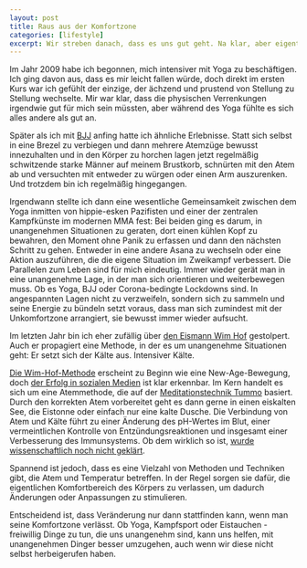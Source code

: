 ```yaml
---
layout: post
title: Raus aus der Komfortzone
categories: [lifestyle]
excerpt: Wir streben danach, dass es uns gut geht. Na klar, aber eigentlich ist es auch gut für uns, dass es uns zeitweise mal - absichtlich - nicht so gut geht. Das passiert außerhalb der eigenen Komfortzone.
---
```


Im Jahr 2009 habe ich begonnen, mich intensiver mit Yoga zu beschäftigen. Ich ging davon aus, dass es mir leicht fallen würde, doch direkt im ersten Kurs war ich gefühlt der einzige, der ächzend und prustend von Stellung zu Stellung wechselte. Mir war klar, dass die physischen Verrenkungen irgendwie gut für mich sein müssten, aber während des Yoga fühlte es sich alles andere als gut an.

Später als ich mit [BJJ](https://kamikaze-bjj.de) anfing hatte ich ähnliche Erlebnisse. Statt sich selbst in eine Brezel zu verbiegen und dann mehrere Atemzüge bewusst innezuhalten und in den Körper zu horchen lagen jetzt regelmäßig schwitzende starke Männer auf meinem Brustkorb, schnürten mit den Atem ab und versuchten mit entweder zu würgen oder einen Arm auszurenken. Und trotzdem bin ich regelmäßig hingegangen.

Irgendwann stellte ich dann eine wesentliche Gemeinsamkeit zwischen dem Yoga inmitten von hippie-esken Pazifisten und einer der zentralen Kampfkünste im modernen MMA fest: Bei beiden ging es darum, in unangenehmen Situationen zu geraten, dort einen kühlen Kopf zu bewahren, den Moment ohne Panik zu erfassen und dann den nächsten Schritt zu gehen. Entweder in eine andere Asana zu wechseln oder eine Aktion auszuführen, die die eigene Situation im Zweikampf verbessert. Die Parallelen zum Leben sind für mich eindeutig. Immer wieder gerät man in eine unangenehme Lage, in der man sich orientieren und weiterbewegen muss. Ob es Yoga, BJJ oder Corona-bedingte Lockdowns sind. In angespannten Lagen nicht zu verzweifeln, sondern sich zu sammeln und seine Energie zu bündeln setzt voraus, dass man sich zumindest mit der Unkomfortzone arrangiert, sie bewusst immer wieder aufsucht.

Im letzten Jahr bin ich eher zufällig über [den Eismann Wim Hof](https://www.deutschlandfunkkultur.de/hype-um-wim-hof-methode-was-ist-dran-an-tief-einatmen-und-100.html) gestolpert. Auch er propagiert eine Methode, in der es um unangenehme Situationen geht: Er setzt sich der Kälte aus. Intensiver Kälte.

[Die Wim-Hof-Methode](https://www.bergfreunde.de/basislager/tief-atmen-kalt-duschen-dranbleiben-was-kann-die-wim-hof-methode/) erscheint zu Beginn wie eine New-Age-Bewegung, doch [der Erfolg in sozialen Medien](https://www.instagram.com/explore/tags/wimhofbreathing/) ist klar erkennbar. Im Kern handelt es sich um eine Atemmethode, die auf der [Meditationstechnik Tummo](https://www.primal-state.de/tummo/) basiert. Durch den korrekten Atem vorbereitet geht es dann gerne in einen eiskalten See, die Eistonne oder einfach nur eine kalte Dusche. Die Verbindung von Atem und Kälte führt zu einer Änderung des pH-Wertes im Blut, einer vermeintlichen Kontrolle von Entzündungsreaktionen und insgesamt einer Verbesserung des Immunsystems. Ob dem wirklich so ist, [wurde wissenschaftlich noch nicht geklärt](https://www.medizin-transparent.at/wim-hof-methode/).

Spannend ist jedoch, dass es eine Vielzahl von Methoden und Techniken gibt, die Atem und Temperatur betreffen. In der Regel sorgen sie dafür, die eigentlichen Komfortbereich des Körpers zu verlassen, um dadurch Änderungen oder Anpassungen zu stimulieren.

Entscheidend ist, dass Veränderung nur dann stattfinden kann, wenn man seine Komfortzone verlässt. Ob Yoga, Kampfsport oder Eistauchen - freiwillig Dinge zu tun, die uns unangenehm sind, kann uns helfen, mit unangenehmen Dinger besser umzugehen, auch wenn wir diese nicht selbst herbeigerufen haben.

